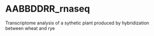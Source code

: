 # AABBDDRR_rnaseq
Transcriptome analysis of a sythetic plant produced by hybridization between wheat and rye
